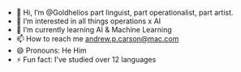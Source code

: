 - 👋 Hi, I’m @Goldhelios part linguist, part operationalist, part artist.
- 👀 I’m interested in all things operations x AI
- 🌱 I’m currently learning AI & Machine Learning
- 📫 How to reach me andrew.p.carson@mac.com
- 😄 Pronouns: He Him
- ⚡ Fun fact: I've studied over 12 languages

<!---
Goldhelios/Goldhelios is a ✨ special ✨ repository because its `README.md` (this file) appears on your GitHub profile.
You can click the Preview link to take a look at your changes.
--->
